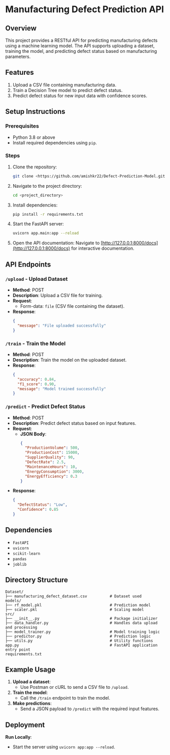 # Manufacturing Defect Prediction API

## Overview
This project provides a RESTful API for predicting manufacturing defects using a machine learning model. The API supports uploading a dataset, training the model, and predicting defect status based on manufacturing parameters.

## Features
1. Upload a CSV file containing manufacturing data.
2. Train a Decision Tree model to predict defect status.
3. Predict defect status for new input data with confidence scores.

## Setup Instructions

### Prerequisites
- Python 3.8 or above
- Install required dependencies using `pip`.

### Steps
1. Clone the repository:
   ```bash
   git clone <https://github.com/amishkr22/Defect-Prediction-Model.git>
   ```

2. Navigate to the project directory:
   ```bash
   cd <project_directory>
   ```

3. Install dependencies:
   ```bash
   pip install -r requirements.txt
   ```

4. Start the FastAPI server:
   ```bash
   uvicorn app.main:app --reload
   ```

5. Open the API documentation:
   Navigate to [http://127.0.0.1:8000/docs](http://127.0.0.1:8000/docs) for interactive documentation.

## API Endpoints

### `/upload` - Upload Dataset
- **Method**: POST
- **Description**: Upload a CSV file for training.
- **Request**:
  - Form-data: `file` (CSV file containing the dataset).
- **Response**:
  ```json
  {
    "message": "File uploaded successfully"
  }
  ```

### `/train` - Train the Model
- **Method**: POST
- **Description**: Train the model on the uploaded dataset.
- **Response**:
  ```json
  {
    "accuracy": 0.84,
    "f1_score": 0.90,
    "message": "Model trained successfully"
  }
  ```

### `/predict` - Predict Defect Status
- **Method**: POST
- **Description**: Predict defect status based on input features.
- **Request**:
  - **JSON Body**:
    ```json
    {
      "ProductionVolume": 500,
      "ProductionCost": 15000,
      "SupplierQuality": 90,
      "DefectRate": 2.5,
      "MaintenanceHours": 10,
      "EnergyConsumption": 3000,
      "EnergyEfficiency": 0.3
    }
    ```
- **Response**:
  ```json
  {
    "DefectStatus": "Low",
    "Confidence": 0.85
  }
  ```

## Dependencies
- `FastAPI`
- `uvicorn`
- `scikit-learn`
- `pandas`
- `joblib`

## Directory Structure
```
Dataset/
├── manufacturing_defect_dataset.csv          # Dataset used
models/
├── rf_model.pkl                              # Prediction model
├── scaler.pkl                                # Scaling model
src/
├── __init__.py                               # Package initializer
├── data_handler.py                           # Handles data upload and processing
├── model_trainer.py                          # Model training logic
├── predictor.py                              # Prediction logic
├── utils.py                                  # Utility functions
app.py                                        # FastAPI application entry point
requirements.txt
```

## Example Usage
1. **Upload a dataset**:
   - Use Postman or cURL to send a CSV file to `/upload`.
2. **Train the model**:
   - Call the `/train` endpoint to train the model.
3. **Make predictions**:
   - Send a JSON payload to `/predict` with the required input features.

## Deployment
**Run Locally**:
   - Start the server using `uvicorn app:app --reload`.
